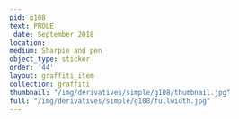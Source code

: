 ```yaml
---
pid: g108
text: PROLE
_date: September 2018
location: 
medium: Sharpie and pen
object_type: sticker
order: '44'
layout: graffiti_item
collection: graffiti
thumbnail: "/img/derivatives/simple/g108/thumbnail.jpg"
full: "/img/derivatives/simple/g108/fullwidth.jpg"
---
```


